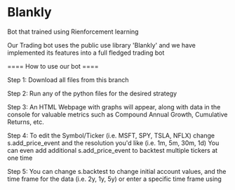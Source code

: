 # Blankly
Bot that trained using Rienforcement learning

Our Trading bot uses the public use library 'Blankly' and we have implemented its features into a full fledged trading bot


==== How to use our bot ====

Step 1: Download all files from this branch

Step 2: Run any of the python files for the desired strategy

Step 3: An HTML Webpage with graphs will appear, 
along with data in the console for valuable metrics such as Compound Annual Growth, Cumulative Returns, etc.

Step 4: To edit the Symbol/Ticker (i.e. MSFT, SPY, TSLA, NFLX) change s.add_price_event and the resolution you'd like (i.e. 1m, 5m, 30m, 1d)
You can even add additional s.add_price_event to backtest multiple tickers at one time

Step 5: You can change s.backtest to change initial account values, and the time frame for the data (i.e. 2y, 1y, 5y) or enter a specific time frame using 
